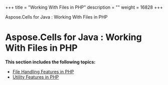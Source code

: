 +++
title = "Working With Files in PHP" 
description = "" 
weight = 16828 
+++

Aspose.Cells for Java : Working With Files in PHP  

# Aspose.Cells for Java : Working With Files in PHP


**This section includes the following topics:**

*   [File Handling Features in PHP](https://docs2.aspose.com/cells/java/plugins/asposecellsjavaforphp/phpprogrammersguide/workingwithfilesinphp/filehandlingfeaturesinphp/)
*   [Utility Features in PHP](https://docs2.aspose.com/cells/java/plugins/asposecellsjavaforphp/phpprogrammersguide/workingwithfilesinphp/utilityfeaturesinphp/)

